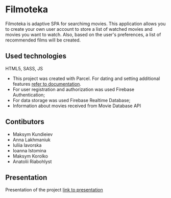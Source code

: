 # Filmoteka

Filmoteka is adaptive SPA for searchimg movies. This application allows you to
create your own user account to store a list of watched movies and movies you
want to watch. Also, based on the user's preferences, a list of recommended
films will be created.

## Used technologies

HTML5, SASS, JS

- This project was created with Parcel. For dating and setting additional features
[refer to documentation](https://parceljs.org/).
- For user registration and authorization was used Firebase Authentication; 
- For data storage was used Firebase Realtime Database;
- Information about movies received from Movie Database API

## Contibutors

- Maksym Kundieiev 
- Anna Lakhmaniuk 
- Iuliia Iavorska 
- Ioanna Istomina 
- Maksym Korolko 
- Anatolii Riabohlyst

## Presentation

Presentation of the project
[link to presentation](https://drive.google.com/file/d/1yLDocMnvx7b8CLmClaylT7mCpVYene4j/view?usp=sharing)
